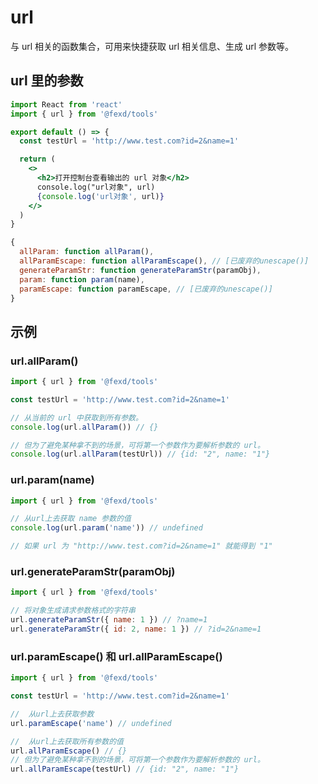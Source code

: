 # url

与 url 相关的函数集合，可用来快捷获取 url 相关信息、生成 url 参数等。

## url 里的参数

```jsx
import React from 'react'
import { url } from '@fexd/tools'

export default () => {
  const testUrl = 'http://www.test.com?id=2&name=1'

  return (
    <>
      <h2>打开控制台查看输出的 url 对象</h2>
      console.log("url对象", url)
      {console.log('url对象', url)}
    </>
  )
}
```

```js
{
  allParam: function allParam(),
  allParamEscape: function allParamEscape(), // [已废弃的unescape()]
  generateParamStr: function generateParamStr(paramObj),
  param: function param(name),
  paramEscape: function paramEscape, // [已废弃的unescape()]
}
```

## 示例

### url.allParam()

```js
import { url } from '@fexd/tools'

const testUrl = 'http://www.test.com?id=2&name=1'

// 从当前的 url 中获取到所有参数。
console.log(url.allParam()) // {}

// 但为了避免某种拿不到的场景，可将第一个参数作为要解析参数的 url。
console.log(url.allParam(testUrl)) // {id: "2", name: "1"}
```

### url.param(name)

```js
import { url } from '@fexd/tools'

// 从url上去获取 name 参数的值
console.log(url.param('name')) // undefined

// 如果 url 为 "http://www.test.com?id=2&name=1" 就能得到 "1"
```

### url.generateParamStr(paramObj)

```js
import { url } from '@fexd/tools'

// 将对象生成请求参数格式的字符串
url.generateParamStr({ name: 1 }) // ?name=1
url.generateParamStr({ id: 2, name: 1 }) // ?id=2&name=1
```

### url.paramEscape() 和 url.allParamEscape()

```js
import { url } from '@fexd/tools'

const testUrl = 'http://www.test.com?id=2&name=1'

//  从url上去获取参数
url.paramEscape('name') // undefined

//  从url上去获取所有参数的值
url.allParamEscape() // {}
// 但为了避免某种拿不到的场景，可将第一个参数作为要解析参数的 url。
url.allParamEscape(testUrl) // {id: "2", name: "1"}
```
